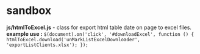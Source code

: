 # sandbox
**js/htmlToExcel.js**  - class for export html table date on page to excel files. <br>
      **example use :**
        ```
        $(document).on('click', '#downloadExcel', function () {
            htmlToExcel.download('unMarkListExcelDownloader', 'exportListClients.xlsx');
        });
        ```
